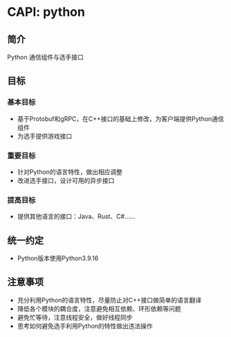 # CAPI: python

## 简介

Python 通信组件与选手接口

## 目标

### 基本目标

* 基于Protobuf和gRPC，在C++接口的基础上修改，为客户端提供Python通信组件
* 为选手提供游戏接口

### 重要目标

* 针对Python的语言特性，做出相应调整
* 改进选手接口，设计可用的异步接口

### 提高目标

* 提供其他语言的接口：Java、Rust、C#……

## 统一约定

* Python版本使用Python3.9.16

## 注意事项

* 充分利用Python的语言特性，尽量防止对C++接口做简单的语言翻译
* 降低各个模块的耦合度，注意避免相互依赖、环形依赖等问题
* 避免忙等待，注意线程安全，做好线程同步
* 思考如何避免选手利用Python的特性做出违法操作

